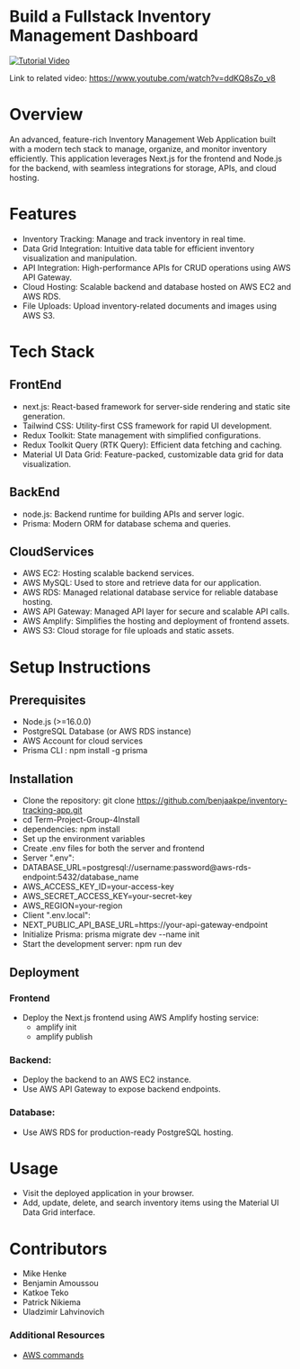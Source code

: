 # Build a Fullstack Inventory Management Dashboard

[![Tutorial Video](https://img.youtube.com/vi/ddKQ8sZo_v8/0.jpg)](https://www.youtube.com/watch?v=ddKQ8sZo_v8)

Link to related video: https://www.youtube.com/watch?v=ddKQ8sZo_v8

# Overview

An advanced, feature-rich Inventory Management Web Application built with a modern tech stack to manage, organize, and monitor inventory efficiently. This application leverages Next.js for the frontend and Node.js for the backend, with seamless integrations for storage, APIs, and cloud hosting.

# Features

- Inventory Tracking: Manage and track inventory in real time.
- Data Grid Integration: Intuitive data table for efficient inventory visualization and manipulation.
- API Integration: High-performance APIs for CRUD operations using AWS API Gateway.
- Cloud Hosting: Scalable backend and database hosted on AWS EC2 and AWS RDS.
- File Uploads: Upload inventory-related documents and images using AWS S3.

# Tech Stack

## FrontEnd
- next.js: React-based framework for server-side rendering and static site generation.     
- Tailwind CSS: Utility-first CSS framework for rapid UI development.     
- Redux Toolkit: State management with simplified configurations.     
- Redux Toolkit Query (RTK Query): Efficient data fetching and caching.     
- Material UI Data Grid: Feature-packed, customizable data grid for data visualization.

## BackEnd
- node.js: Backend runtime for building APIs and server logic.     
- Prisma: Modern ORM for database schema and queries.

## CloudServices

- AWS EC2: Hosting scalable backend services. 
- AWS MySQL: Used to store and retrieve data for our application.    
- AWS RDS: Managed relational database service for reliable database hosting.     
- AWS API Gateway: Managed API layer for secure and scalable API calls.     
- AWS Amplify: Simplifies the hosting and deployment of frontend assets.     
- AWS S3: Cloud storage for file uploads and static assets. 


# Setup Instructions

## Prerequisites

- Node.js (>=16.0.0)     
- PostgreSQL Database (or AWS RDS instance)     
- AWS Account for cloud services     
- Prisma CLI : npm install -g prisma

## Installation

- Clone the repository: git clone https://github.com/benjaakpe/inventory-tracking-app.git 
- cd Term-Project-Group-4Install 
- dependencies: npm install
- Set up the environment variables
- Create .env files for both the server and frontend
- Server ".env":
- DATABASE_URL=postgresql://username:password@aws-rds-endpoint:5432/database_name
- AWS_ACCESS_KEY_ID=your-access-key
- AWS_SECRET_ACCESS_KEY=your-secret-key
- AWS_REGION=your-region
- Client ".env.local":
- NEXT_PUBLIC_API_BASE_URL=https://your-api-gateway-endpoint
- Initialize Prisma: prisma migrate dev --name init
- Start the development server: npm run dev

## Deployment

### Frontend     
- Deploy the Next.js frontend using AWS Amplify hosting service:         
    - amplify init         
    - amplify publish     
    
### Backend:         
- Deploy the backend to an AWS EC2 instance.         
- Use AWS API Gateway to expose backend endpoints.     

### Database:         
- Use AWS RDS for production-ready PostgreSQL hosting. 

# Usage
- Visit the deployed application in your browser.          
- Add, update, delete, and search inventory items using the Material UI Data Grid interface. 

# Contributors

- Mike Henke
- Benjamin Amoussou
- Katkoe Teko
- Patrick Nikiema
- Uladzimir Lahvinovich


### Additional Resources

- [AWS commands](https://github.com/ed-roh/inventory-management/blob/master/server/aws-ec2-instructions.md)

